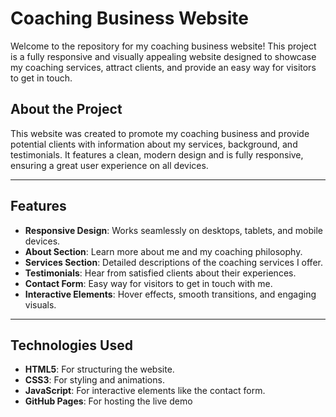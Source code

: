 # Coaching Business Website

Welcome to the repository for my coaching business website! This project is a fully responsive and visually appealing website designed to showcase my coaching services, attract clients, and provide an easy way for visitors to get in touch.

## About the Project
This website was created to promote my coaching business and provide potential clients with information about my services, background, and testimonials. It features a clean, modern design and is fully responsive, ensuring a great user experience on all devices.

---

## Features
- **Responsive Design**: Works seamlessly on desktops, tablets, and mobile devices.
- **About Section**: Learn more about me and my coaching philosophy.
- **Services Section**: Detailed descriptions of the coaching services I offer.
- **Testimonials**: Hear from satisfied clients about their experiences.
- **Contact Form**: Easy way for visitors to get in touch with me.
- **Interactive Elements**: Hover effects, smooth transitions, and engaging visuals.

---

## Technologies Used
- **HTML5**: For structuring the website.
- **CSS3**: For styling and animations.
- **JavaScript**: For interactive elements like the contact form.
- **GitHub Pages**: For hosting the live demo
